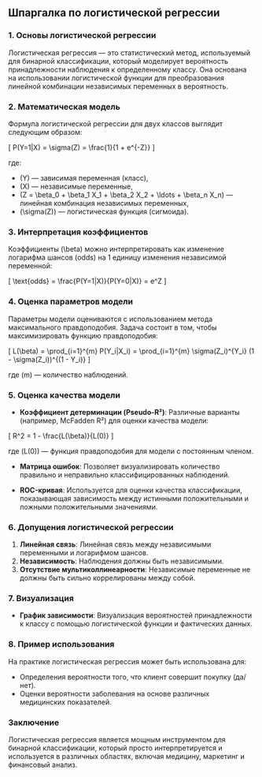 ## Шпаргалка по логистической регрессии

### 1. Основы логистической регрессии
Логистическая регрессия — это статистический метод, используемый для бинарной классификации, который моделирует вероятность принадлежности наблюдения к определенному классу. Она основана на использовании логистической функции для преобразования линейной комбинации независимых переменных в вероятность.

### 2. Математическая модель
Формула логистической регрессии для двух классов выглядит следующим образом:

\[
P(Y=1|X) = \sigma(Z) = \frac{1}{1 + e^{-Z}}
\]

где:
- \(Y\) — зависимая переменная (класс),
- \(X\) — независимые переменные,
- \(Z = \beta_0 + \beta_1 X_1 + \beta_2 X_2 + \ldots + \beta_n X_n\) — линейная комбинация независимых переменных,
- \(\sigma(Z)\) — логистическая функция (сигмоида).

### 3. Интерпретация коэффициентов
Коэффициенты \(\beta\) можно интерпретировать как изменение логарифма шансов (odds) на 1 единицу изменения независимой переменной:

\[
\text{odds} = \frac{P(Y=1|X)}{P(Y=0|X)} = e^Z
\]

### 4. Оценка параметров модели
Параметры модели оцениваются с использованием метода максимального правдоподобия. Задача состоит в том, чтобы максимизировать функцию правдоподобия:

\[
L(\beta) = \prod_{i=1}^{m} P(Y_i|X_i) = \prod_{i=1}^{m} \sigma(Z_i)^{Y_i} (1 - \sigma(Z_i))^{(1 - Y_i)}
\]

где \(m\) — количество наблюдений.

### 5. Оценка качества модели
- **Коэффициент детерминации (Pseudo-R²)**: Различные варианты (например, McFadden R²) для оценки качества модели:
  
\[
R^2 = 1 - \frac{L(\beta)}{L(0)}
\]

где \(L(0)\) — функция правдоподобия для модели с постоянным членом.

- **Матрица ошибок**: Позволяет визуализировать количество правильно и неправильно классифицированных наблюдений.

- **ROC-кривая**: Используется для оценки качества классификации, показывающая зависимость между истинными положительными и ложными положительными значениями.

### 6. Допущения логистической регрессии
1. **Линейная связь**: Линейная связь между независимыми переменными и логарифмом шансов.
2. **Независимость**: Наблюдения должны быть независимыми.
3. **Отсутствие мультиколлинеарности**: Независимые переменные не должны быть сильно коррелированы между собой.

### 7. Визуализация
- **График зависимости**: Визуализация вероятностей принадлежности к классу с помощью логистической функции и фактических данных.

### 8. Пример использования
На практике логистическая регрессия может быть использована для:
- Определения вероятности того, что клиент совершит покупку (да/нет).
- Оценки вероятности заболевания на основе различных медицинских показателей.

### Заключение
Логистическая регрессия является мощным инструментом для бинарной классификации, который просто интерпретируется и используется в различных областях, включая медицину, маркетинг и финансовый анализ.

